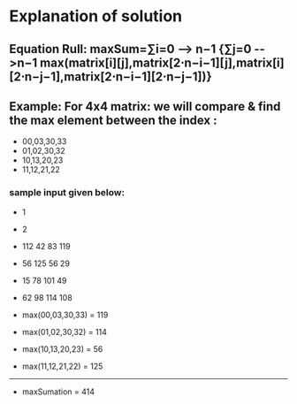 # Explanation of solution

## Equation Rull: maxSum=∑i=0 --> n−1 {∑j=0 -->n−1 max(matrix[i][j],matrix[2⋅n−i−1][j],matrix[i][2⋅n−j−1],matrix[2⋅n−i−1][2⋅n−j−1])}

## Example: For 4x4 matrix: we will compare & find the max element between the index :
- 00,03,30,33 
- 01,02,30,32 
- 10,13,20,23 
- 11,12,21,22 

### sample input given below:

- 1
- 2
- 112 42 83 119
- 56 125 56 29
- 15 78 101 49
- 62 98 114 108

- max(00,03,30,33) =  119
- max(01,02,30,32) =  114
- max(10,13,20,23) =  56
- max(11,12,21,22) =  125
---------------------------
-   maxSumation    =  414

